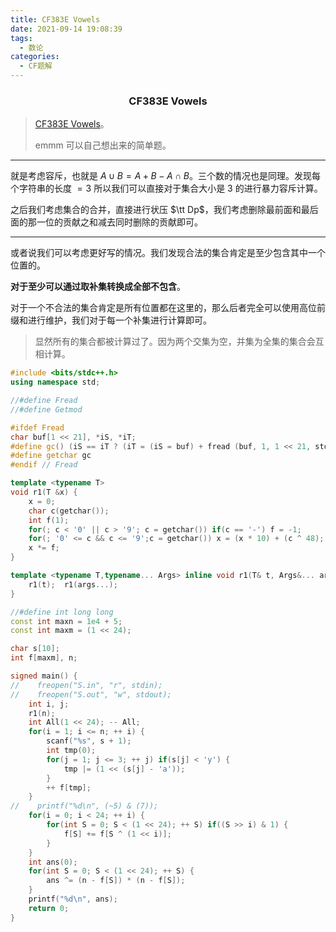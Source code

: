 ```yaml
---
title: CF383E Vowels
date: 2021-09-14 19:08:39
tags:
  - 数论
categories:
  - CF题解
---
```


<h3><center>CF383E Vowels</center></h3>

> [CF383E Vowels](https://www.luogu.com.cn/problem/CF383E)。
>
> emmm 可以自己想出来的简单题。

---

就是考虑容斥，也就是 $A \cup B = A + B - A \cap B$。三个数的情况也是同理。发现每个字符串的长度 $= 3$ 所以我们可以直接对于集合大小是 $3$ 的进行暴力容斥计算。

之后我们考虑集合的合并，直接进行状压 $\tt Dp$，我们考虑删除最前面和最后面的那一位的贡献之和减去同时删除的贡献即可。

----

或者说我们可以考虑更好写的情况。我们发现合法的集合肯定是至少包含其中一个位置的。

**对于至少可以通过取补集转换成全部不包含**。

对于一个不合法的集合肯定是所有位置都在这里的，那么后者完全可以使用高位前缀和进行维护，我们对于每一个补集进行计算即可。

> 显然所有的集合都被计算过了。因为两个交集为空，并集为全集的集合会互相计算。

```cpp
#include <bits/stdc++.h>
using namespace std;

//#define Fread
//#define Getmod

#ifdef Fread
char buf[1 << 21], *iS, *iT;
#define gc() (iS == iT ? (iT = (iS = buf) + fread (buf, 1, 1 << 21, stdin), (iS == iT ? EOF : *iS ++)) : *iS ++)
#define getchar gc
#endif // Fread

template <typename T>
void r1(T &x) {
	x = 0;
	char c(getchar());
	int f(1);
	for(; c < '0' || c > '9'; c = getchar()) if(c == '-') f = -1;
	for(; '0' <= c && c <= '9';c = getchar()) x = (x * 10) + (c ^ 48);
	x *= f;
}

template <typename T,typename... Args> inline void r1(T& t, Args&... args) {
    r1(t);  r1(args...);
}

//#define int long long
const int maxn = 1e4 + 5;
const int maxm = (1 << 24);

char s[10];
int f[maxm], n;

signed main() {
//    freopen("S.in", "r", stdin);
//    freopen("S.out", "w", stdout);
    int i, j;
    r1(n);
    int All(1 << 24); -- All;
    for(i = 1; i <= n; ++ i) {
        scanf("%s", s + 1);
        int tmp(0);
        for(j = 1; j <= 3; ++ j) if(s[j] < 'y') {
            tmp |= (1 << (s[j] - 'a'));
        }
        ++ f[tmp];
    }
//    printf("%d\n", (~5) & (7));
    for(i = 0; i < 24; ++ i) {
        for(int S = 0; S < (1 << 24); ++ S) if((S >> i) & 1) {
            f[S] += f[S ^ (1 << i)];
        }
    }
    int ans(0);
    for(int S = 0; S < (1 << 24); ++ S) {
        ans ^= (n - f[S]) * (n - f[S]);
    }
    printf("%d\n", ans);
	return 0;
}
```




